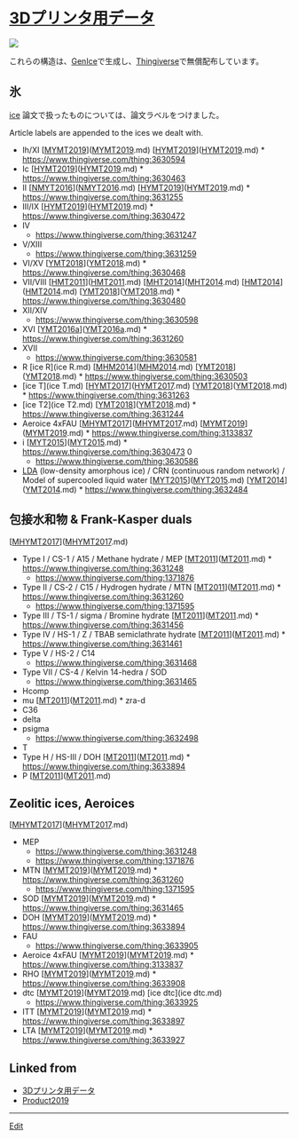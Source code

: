 # [3Dプリンタ用データ](3Dプリンタ用データ.md)

![](https://i.gyazo.com/936aabbe84fa478443890bae6d78a875.png)

これらの構造は、[GenIce](GenIce.md)で生成し、[Thingiverse](https://thingiverse.com)で無償配布しています。





## 氷

[ice](ice.md) 
論文で扱ったものについては、論文ラベルをつけました。

Article labels are appended to the ices we dealt with.


* Ih/XI [[MYMT2019](MYMT2019.md)]([MYMT2019](MYMT2019.md).md) [[HYMT2019](HYMT2019.md)]([HYMT2019](HYMT2019.md).md)   * https://www.thingiverse.com/thing:3630594
* Ic [[HYMT2019](HYMT2019.md)]([HYMT2019](HYMT2019.md).md)   * https://www.thingiverse.com/thing:3630463
* II [[NMYT2016](NMYT2016.md)]([NMYT2016](NMYT2016.md).md) [[HYMT2019](HYMT2019.md)]([HYMT2019](HYMT2019.md).md)   * https://www.thingiverse.com/thing:3631255
* III/IX [[HYMT2019](HYMT2019.md)]([HYMT2019](HYMT2019.md).md)   * https://www.thingiverse.com/thing:3630472
* IV
  * https://www.thingiverse.com/thing:3631247
* V/XIII
  * https://www.thingiverse.com/thing:3631259
* VI/XV [[YMT2018](YMT2018.md)]([YMT2018](YMT2018.md).md)   * https://www.thingiverse.com/thing:3630468
* VII/VIII [[HMT2011](HMT2011.md)]([HMT2011](HMT2011.md).md) [[MHT2014](MHT2014.md)]([MHT2014](MHT2014.md).md) [[HMT2014](HMT2014.md)]([HMT2014](HMT2014.md).md) [[YMT2018](YMT2018.md)]([YMT2018](YMT2018.md).md)   * https://www.thingiverse.com/thing:3630480
* XII/XIV
  * https://www.thingiverse.com/thing:3630598
* XVI [[YMT2016a](YMT2016a.md)]([YMT2016a](YMT2016a.md).md)   * https://www.thingiverse.com/thing:3631260
* XVII
  * https://www.thingiverse.com/thing:3630581
* R [ice R](ice R.md)  [[MHM2014](MHM2014.md)]([MHM2014](MHM2014.md).md) [[YMT2018](YMT2018.md)]([YMT2018](YMT2018.md).md)   * https://www.thingiverse.com/thing:3630503
* [ice T](ice T.md) [[HYMT2017](HYMT2017.md)]([HYMT2017](HYMT2017.md).md) [[YMT2018](YMT2018.md)]([YMT2018](YMT2018.md).md)   * https://www.thingiverse.com/thing:3631263
* [ice T2](ice T2.md)  [[YMT2018](YMT2018.md)]([YMT2018](YMT2018.md).md)   * https://www.thingiverse.com/thing:3631244
* Aeroice 4xFAU [[MHYMT2017](MHYMT2017.md)]([MHYMT2017](MHYMT2017.md).md) [[MYMT2019](MYMT2019.md)]([MYMT2019](MYMT2019.md).md)   * https://www.thingiverse.com/thing:3133837
* i  [[MYT2015](MYT2015.md)]([MYT2015](MYT2015.md).md)   * https://www.thingiverse.com/thing:3630473
0 
  * https://www.thingiverse.com/thing:3630586
* [LDA](LDA.md) (low-density amorphous ice) / CRN (continuous random network) / Model of supercooled liquid water [[MYT2015](MYT2015.md)]([MYT2015](MYT2015.md).md) [[YMT2014](YMT2014.md)]([YMT2014](YMT2014.md).md)   * https://www.thingiverse.com/thing:3632484



## 包接水和物 & Frank-Kasper duals

[[MHYMT2017](MHYMT2017.md)]([MHYMT2017](MHYMT2017.md).md) 

* Type I / CS-1 / A15 / Methane hydrate / MEP [[MT2011](MT2011.md)]([MT2011](MT2011.md).md)   * https://www.thingiverse.com/thing:3631248
  * https://www.thingiverse.com/thing:1371876
* Type II / CS-2 / C15 / Hydrogen hydrate / MTN [[MT2011](MT2011.md)]([MT2011](MT2011.md).md)   * https://www.thingiverse.com/thing:3631260 
  * https://www.thingiverse.com/thing:1371595
* Type III / TS-1 / sigma / Bromine hydrate  [[MT2011](MT2011.md)]([MT2011](MT2011.md).md)   * https://www.thingiverse.com/thing:3631456
* Type IV / HS-1 / Z / TBAB semiclathrate hydrate [[MT2011](MT2011.md)]([MT2011](MT2011.md).md)   * https://www.thingiverse.com/thing:3631461
* Type V / HS-2 / C14
  * https://www.thingiverse.com/thing:3631468
* Type VII / CS-4 / Kelvin 14-hedra / SOD
  * https://www.thingiverse.com/thing:3631465
* Hcomp
* mu [[MT2011](MT2011.md)]([MT2011](MT2011.md).md) * zra-d
* C36
* delta
* psigma
  * https://www.thingiverse.com/thing:3632498
* T
* Type H / HS-III / DOH  [[MT2011](MT2011.md)]([MT2011](MT2011.md).md)   * https://www.thingiverse.com/thing:3633894
* P  [[MT2011](MT2011.md)]([MT2011](MT2011.md).md) 


## Zeolitic ices, Aeroices

[[MHYMT2017](MHYMT2017.md)]([MHYMT2017](MHYMT2017.md).md) 

* MEP
  * https://www.thingiverse.com/thing:3631248
  * https://www.thingiverse.com/thing:1371876
* MTN [[MYMT2019](MYMT2019.md)]([MYMT2019](MYMT2019.md).md)   * https://www.thingiverse.com/thing:3631260 
  * https://www.thingiverse.com/thing:1371595
* SOD [[MYMT2019](MYMT2019.md)]([MYMT2019](MYMT2019.md).md)   * https://www.thingiverse.com/thing:3631465
* DOH [[MYMT2019](MYMT2019.md)]([MYMT2019](MYMT2019.md).md)   * https://www.thingiverse.com/thing:3633894
* FAU
  * https://www.thingiverse.com/thing:3633905
* Aeroice 4xFAU [[MYMT2019](MYMT2019.md)]([MYMT2019](MYMT2019.md).md)   * https://www.thingiverse.com/thing:3133837
* RHO [[MYMT2019](MYMT2019.md)]([MYMT2019](MYMT2019.md).md)   * https://www.thingiverse.com/thing:3633908
* dtc [[MYMT2019](MYMT2019.md)]([MYMT2019](MYMT2019.md).md) [ice dtc](ice dtc.md)
  * https://www.thingiverse.com/thing:3633925
* ITT [[MYMT2019](MYMT2019.md)]([MYMT2019](MYMT2019.md).md)   * https://www.thingiverse.com/thing:3633897
* LTA [[MYMT2019](MYMT2019.md)]([MYMT2019](MYMT2019.md).md)   * https://www.thingiverse.com/thing:3633927





## Linked from

* [3Dプリンタ用データ](3Dプリンタ用データ.md)
* [Product2019](Product2019.md)


----
[Edit](https://github.com/vitroid/vitroid.github.io/edit/master/MD/3Dプリンタ用データ.md)
